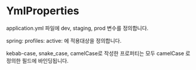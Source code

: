 # YmlProperties
application.yml 파일에 dev, staging, prod 변수를 정의합니다.

spring: profiles: active: 에 적용대상을 정의합니다.

kebab-case, snake_case, camelCase로 작성한 프로퍼티는 모두 camelCase 로 정의한 필드에 바인딩됩니다.